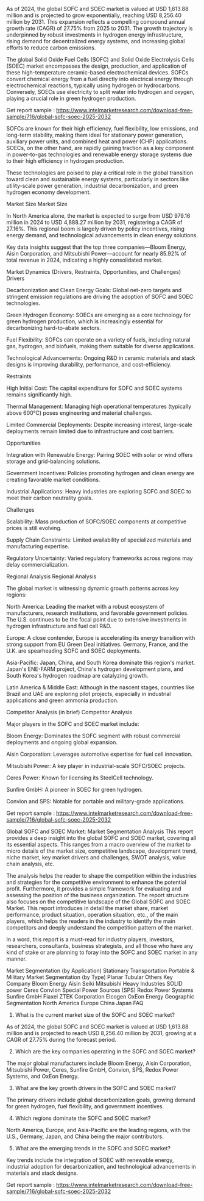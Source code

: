 As of 2024, the global SOFC and SOEC market is valued at USD 1,613.88 million and is projected to grow exponentially, reaching USD 8,256.40 million by 2031. This expansion reflects a compelling compound annual growth rate (CAGR) of 27.75% from 2025 to 2031. The growth trajectory is underpinned by robust investments in hydrogen energy infrastructure, rising demand for decentralized energy systems, and increasing global efforts to reduce carbon emissions.

The global Solid Oxide Fuel Cells (SOFC) and Solid Oxide Electrolysis Cells (SOEC) market encompasses the design, production, and application of these high-temperature ceramic-based electrochemical devices. SOFCs convert chemical energy from a fuel directly into electrical energy through electrochemical reactions, typically using hydrogen or hydrocarbons. Conversely, SOECs use electricity to split water into hydrogen and oxygen, playing a crucial role in green hydrogen production.

Get report sample :   https://www.intelmarketresearch.com/download-free-sample/716/global-sofc-soec-2025-2032

SOFCs are known for their high efficiency, fuel flexibility, low emissions, and long-term stability, making them ideal for stationary power generation, auxiliary power units, and combined heat and power (CHP) applications. SOECs, on the other hand, are rapidly gaining traction as a key component in power-to-gas technologies and renewable energy storage systems due to their high efficiency in hydrogen production.

These technologies are poised to play a critical role in the global transition toward clean and sustainable energy systems, particularly in sectors like utility-scale power generation, industrial decarbonization, and green hydrogen economy development.

Market Size
Market Size

In North America alone, the market is expected to surge from USD 979.16 million in 2024 to USD 4,888.27 million by 2031, registering a CAGR of 27.16%. This regional boom is largely driven by policy incentives, rising energy demand, and technological advancements in clean energy solutions.

Key data insights suggest that the top three companies—Bloom Energy, Aisin Corporation, and Mitsubishi Power—account for nearly 85.92% of total revenue in 2024, indicating a highly consolidated market.

Market Dynamics (Drivers, Restraints, Opportunities, and Challenges)
Drivers

Decarbonization and Clean Energy Goals: Global net-zero targets and stringent emission regulations are driving the adoption of SOFC and SOEC technologies.

Green Hydrogen Economy: SOECs are emerging as a core technology for green hydrogen production, which is increasingly essential for decarbonizing hard-to-abate sectors.

Fuel Flexibility: SOFCs can operate on a variety of fuels, including natural gas, hydrogen, and biofuels, making them suitable for diverse applications.

Technological Advancements: Ongoing R&D in ceramic materials and stack designs is improving durability, performance, and cost-efficiency.

Restraints

High Initial Cost: The capital expenditure for SOFC and SOEC systems remains significantly high.

Thermal Management: Managing high operational temperatures (typically above 600°C) poses engineering and material challenges.

Limited Commercial Deployments: Despite increasing interest, large-scale deployments remain limited due to infrastructure and cost barriers.

Opportunities

Integration with Renewable Energy: Pairing SOEC with solar or wind offers storage and grid-balancing solutions.

Government Incentives: Policies promoting hydrogen and clean energy are creating favorable market conditions.

Industrial Applications: Heavy industries are exploring SOFC and SOEC to meet their carbon neutrality goals.

Challenges

Scalability: Mass production of SOFC/SOEC components at competitive prices is still evolving.

Supply Chain Constraints: Limited availability of specialized materials and manufacturing expertise.

Regulatory Uncertainty: Varied regulatory frameworks across regions may delay commercialization.

Regional Analysis
Regional Analysis

The global market is witnessing dynamic growth patterns across key regions:

North America: Leading the market with a robust ecosystem of manufacturers, research institutions, and favorable government policies. The U.S. continues to be the focal point due to extensive investments in hydrogen infrastructure and fuel cell R&D.

Europe: A close contender, Europe is accelerating its energy transition with strong support from EU Green Deal initiatives. Germany, France, and the U.K. are spearheading SOFC and SOEC deployments.

Asia-Pacific: Japan, China, and South Korea dominate this region's market. Japan's ENE-FARM project, China's hydrogen development plans, and South Korea's hydrogen roadmap are catalyzing growth.

Latin America & Middle East: Although in the nascent stages, countries like Brazil and UAE are exploring pilot projects, especially in industrial applications and green ammonia production.

Competitor Analysis (in brief)
Competitor Analysis

Major players in the SOFC and SOEC market include:

Bloom Energy: Dominates the SOFC segment with robust commercial deployments and ongoing global expansion.

Aisin Corporation: Leverages automotive expertise for fuel cell innovation.

Mitsubishi Power: A key player in industrial-scale SOFC/SOEC projects.

Ceres Power: Known for licensing its SteelCell technology.

Sunfire GmbH: A pioneer in SOEC for green hydrogen.

Convion and SPS: Notable for portable and military-grade applications.

Get report sample :   https://www.intelmarketresearch.com/download-free-sample/716/global-sofc-soec-2025-2032

Global SOFC and SOEC Market: Market Segmentation Analysis
This report provides a deep insight into the global SOFC and SOEC market, covering all its essential aspects. This ranges from a macro overview of the market to micro details of the market size, competitive landscape, development trend, niche market, key market drivers and challenges, SWOT analysis, value chain analysis, etc.

The analysis helps the reader to shape the competition within the industries and strategies for the competitive environment to enhance the potential profit. Furthermore, it provides a simple framework for evaluating and assessing the position of the business organization. The report structure also focuses on the competitive landscape of the Global SOFC and SOEC Market. This report introduces in detail the market share, market performance, product situation, operation situation, etc., of the main players, which helps the readers in the industry to identify the main competitors and deeply understand the competition pattern of the market.

In a word, this report is a must-read for industry players, investors, researchers, consultants, business strategists, and all those who have any kind of stake or are planning to foray into the SOFC and SOEC market in any manner.

Market Segmentation (by Application)
Stationary
Transportation
Portable & Military
Market Segmentation (by Type)
Planar
Tubular
Others
Key Company
Bloom Energy
Aisin Seiki
Mitsubishi Heavy Industries
SOLID power
Ceres
Convion
Special Power Sources (SPS)
Redox Power Systems
Sunfire GmbH
Fiaxel
ZTEK Corporation
Elcogen
OxEon Energy
Geographic Segmentation
North America
Europe
China
Japan
FAQ
1. What is the current market size of the SOFC and SOEC market?

As of 2024, the global SOFC and SOEC market is valued at USD 1,613.88 million and is projected to reach USD 8,256.40 million by 2031, growing at a CAGR of 27.75% during the forecast period.

2. Which are the key companies operating in the SOFC and SOEC market?

The major global manufacturers include Bloom Energy, Aisin Corporation, Mitsubishi Power, Ceres, Sunfire GmbH, Convion, SPS, Redox Power Systems, and OxEon Energy.

3. What are the key growth drivers in the SOFC and SOEC market?

The primary drivers include global decarbonization goals, growing demand for green hydrogen, fuel flexibility, and government incentives.

4. Which regions dominate the SOFC and SOEC market?

North America, Europe, and Asia-Pacific are the leading regions, with the U.S., Germany, Japan, and China being the major contributors.

5. What are the emerging trends in the SOFC and SOEC market?

Key trends include the integration of SOEC with renewable energy, industrial adoption for decarbonization, and technological advancements in materials and stack designs.

Get report sample :   https://www.intelmarketresearch.com/download-free-sample/716/global-sofc-soec-2025-2032
